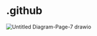 # .github

![Untitled Diagram-Page-7 drawio](https://github.com/Schedy-Company/.github/assets/5241700/d97d979b-b172-4735-a509-c4254fa1caac)
